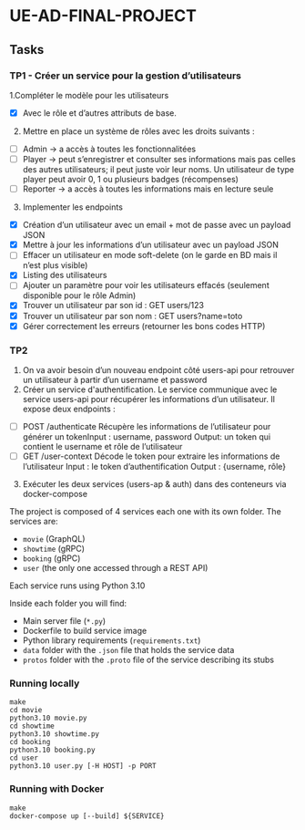 # UE-AD-FINAL-PROJECT

## Tasks

### TP1 - Créer un service pour la gestion d’utilisateurs

1.Compléter le modèle pour les utilisateurs
- [x] Avec le rôle et d’autres attributs de base.
2. Mettre en place un système de rôles avec les droits suivants : 
- [ ] Admin → a accès à toutes les fonctionnalitées 
- [ ] Player → peut s’enregistrer et consulter ses informations mais pas celles des autres utilisateurs; il peut juste voir leur noms. Un utilisateur de type player peut avoir 0, 1 ou plusieurs badges (récompenses)
- [ ] Reporter → a accès à toutes les informations mais en lecture seule 
3. Implementer les endpoints
- [x] Création d’un utilisateur avec un email + mot de passe avec un payload JSON
- [x] Mettre à jour les informations d’un utilisateur avec un payload JSON
- [ ] Effacer un utilisateur en mode soft-delete (on le garde en BD mais il n’est plus visible)
- [x] Listing des utilisateurs
- [ ] Ajouter un paramètre pour voir les utilisateurs effacés (seulement disponible pour le rôle Admin)
- [x] Trouver un utilisateur par son id : GET users/123
- [x] Trouver un utilisateur par son nom : GET users?name=toto
- [x] Gérer correctement les erreurs (retourner les bons codes HTTP)

### TP2

1. On va avoir besoin d’un nouveau endpoint côté users-api pour retrouver un utilisateur à partir d’un username et password
2. Créer un service d'authentification. Le service communique avec le service users-api pour récupérer les informations d’un utilisateur. Il expose deux endpoints :
- [ ] POST /authenticate
Récupère les informations de l’utilisateur pour générer un tokenInput : username, password
Output: un token qui contient le username et rôle de l’utilisateur
- [ ] GET /user-context
Décode le token pour extraire les informations de l’utilisateur
Input : le  token d’authentification
Output : {username, rôle}
3. Exécuter les deux services (users-ap & auth) dans des conteneurs via docker-compose


The project is composed of 4 services each one with its own folder. The services are:
* `movie` (GraphQL)
* `showtime` (gRPC)
* `booking` (gRPC)
* `user` (the only one accessed through a REST API)

Each service runs using Python 3.10

Inside each folder you will find:
* Main server file (`*.py`)
* Dockerfile to build service image
* Python library requirements (`requirements.txt`)
* `data` folder with the `.json` file that holds the service data
* `protos` folder with the `.proto` file of the service describing its stubs

### Running locally

```
make
cd movie
python3.10 movie.py
cd showtime
python3.10 showtime.py
cd booking
python3.10 booking.py
cd user
python3.10 user.py [-H HOST] -p PORT
```

### Running with Docker

```
make
docker-compose up [--build] ${SERVICE}
```
